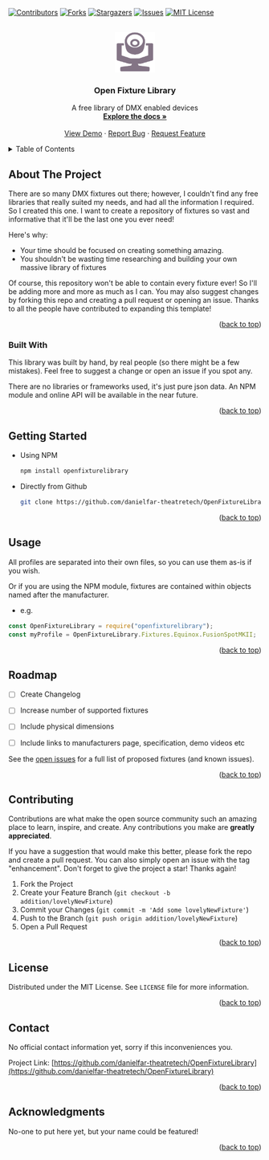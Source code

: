 <div id="top"></div>

[![Contributors][contributors-shield]][contributors-url]
[![Forks][forks-shield]][forks-url]
[![Stargazers][stars-shield]][stars-url]
[![Issues][issues-shield]][issues-url]
[![MIT License][license-shield]][license-url]

<!-- PROJECT LOGO -->
<br />
<div align="center">
  <a href="https://github.com/danielfar-theatretech/OpenFixtureLibrary">
    <img src="./assets/images/logo.png" alt="Logo" width="80" height="80">
  </a>

  <h3 align="center">Open Fixture Library</h3>

  <p align="center">
    A free library of DMX enabled devices
    <br />
    <a href="https://github.com/danielfar-theatretech/OpenFixtureLibrary"><strong>Explore the docs »</strong></a>
    <br />
    <br />
    <a href="https://github.com/danielfar-theatretech/OpenFixtureLibrary">View Demo</a>
    ·
    <a href="https://github.com/danielfar-theatretech/OpenFixtureLibrary/issues">Report Bug</a>
    ·
    <a href="https://github.com/danielfar-theatretech/OpenFixtureLibrary/issues">Request Feature</a>
  </p>
</div>

<!-- TABLE OF CONTENTS -->
<details>
  <summary>Table of Contents</summary>
  <ol>
    <li>
      <a href="#about-the-project">About The Project</a>
      <ul>
        <li><a href="#built-with">Built With</a></li>
      </ul>
    </li>
    <li>
      <a href="#getting-started">Getting Started</a>
    </li>
    <li><a href="#usage">Usage</a></li>
    <li><a href="#roadmap">Roadmap</a></li>
    <li><a href="#contributing">Contributing</a></li>
    <li><a href="#license">License</a></li>
    <li><a href="#contact">Contact</a></li>
    <li><a href="#acknowledgments">Acknowledgments</a></li>
  </ol>
</details>

<!-- ABOUT THE PROJECT -->
## About The Project

There are so many DMX fixtures out there; however, I couldn't find any free libraries that really suited my needs, and had all the information I required. So I created this one. I want to create a repository of fixtures so vast and informative that it'll be the last one you ever need!

Here's why:

* Your time should be focused on creating something amazing.
* You shouldn't be wasting time researching and building your own massive library of fixtures

Of course, this repository won't be able to contain every fixture ever! So I'll be adding more and more as much as I can. You may also suggest changes by forking this repo and creating a pull request or opening an issue. Thanks to all the people have contributed to expanding this template!

<p align="right">(<a href="#top">back to top</a>)</p>

### Built With

This library was built by hand, by real people (so there might be a few mistakes). Feel free to suggest a change or open an issue if you spot any.

There are no libraries or frameworks used, it's just pure json data. An NPM module and online API will be available in the near future.

<p align="right">(<a href="#top">back to top</a>)</p>

<!-- GETTING STARTED -->
## Getting Started

* Using NPM

  ```sh
  npm install openfixturelibrary
  ```

* Directly from Github

   ```sh
   git clone https://github.com/danielfar-theatretech/OpenFixtureLibrary.git
   ```

<p align="right">(<a href="#top">back to top</a>)</p>

<!-- USAGE EXAMPLES -->
## Usage

All profiles are separated into their own files, so you can use them as-is if you wish.

Or if you are using the NPM module, fixtures are contained within objects named after the manufacturer.

* e.g.
  
```js
const OpenFixtureLibrary = require("openfixturelibrary");
const myProfile = OpenFixtureLibrary.Fixtures.Equinox.FusionSpotMKII;
```

<!-- _For more examples, please refer to the [Documentation](https://example.com)_ -->

<p align="right">(<a href="#top">back to top</a>)</p>

<!-- ROADMAP -->
## Roadmap

* [ ] Create Changelog
* [ ] Increase number of supported fixtures
* [ ] Include physical dimensions
* [ ] Include links to manufacturers page, specification, demo videos etc


See the [open issues](https://github.com/danielfar-theatretech/OpenFixtureLibrary/issues) for a full list of proposed fixtures (and known issues).

<p align="right">(<a href="#top">back to top</a>)</p>

<!-- CONTRIBUTING -->
## Contributing

Contributions are what make the open source community such an amazing place to learn, inspire, and create. Any contributions you make are **greatly appreciated**.

If you have a suggestion that would make this better, please fork the repo and create a pull request. You can also simply open an issue with the tag "enhancement".
Don't forget to give the project a star! Thanks again!

1. Fork the Project
2. Create your Feature Branch (`git checkout -b addition/lovelyNewFixture`)
3. Commit your Changes (`git commit -m 'Add some lovelyNewFixture'`)
4. Push to the Branch (`git push origin addition/lovelyNewFixture`)
5. Open a Pull Request

<p align="right">(<a href="#top">back to top</a>)</p>

<!-- LICENSE -->
## License

Distributed under the MIT License. See `LICENSE` file for more information.

<p align="right">(<a href="#top">back to top</a>)</p>

<!-- CONTACT -->
## Contact

No official contact information yet, sorry if this inconveniences you.

Project Link: [https://github.com/danielfar-theatretech/OpenFixtureLibrary](https://github.com/danielfar-theatretech/OpenFixtureLibrary)

<p align="right">(<a href="#top">back to top</a>)</p>

<!-- ACKNOWLEDGMENTS -->
## Acknowledgments

No-one to put here yet, but your name could be featured!

<p align="right">(<a href="#top">back to top</a>)</p>

<!-- MARKDOWN LINKS & IMAGES -->
<!-- https://www.markdownguide.org/basic-syntax/#reference-style-links -->
[contributors-shield]: https://img.shields.io/github/contributors/danielfar-theatretech/OpenFixtureLibrary.svg?style=for-the-badge
[contributors-url]: https://github.com/danielfar-theatretech/OpenFixtureLibrary/graphs/contributors
[forks-shield]: https://img.shields.io/github/forks/danielfar-theatretech/OpenFixtureLibrary.svg?style=for-the-badge
[forks-url]: https://github.com/danielfar-theatretech/OpenFixtureLibrary/network/members
[stars-shield]: https://img.shields.io/github/stars/danielfar-theatretech/OpenFixtureLibrary.svg?style=for-the-badge
[stars-url]: https://github.com/danielfar-theatretech/OpenFixtureLibrary/stargazers
[issues-shield]: https://img.shields.io/github/issues/danielfar-theatretech/OpenFixtureLibrary.svg?style=for-the-badge
[issues-url]: https://github.com/danielfar-theatretech/OpenFixtureLibrary/issues
[license-shield]: https://img.shields.io/github/license/danielfar-theatretech/OpenFixtureLibrary.svg?style=for-the-badge
[license-url]: https://github.com/danielfar-theatretech/OpenFixtureLibrary/blob/master/LICENSE
